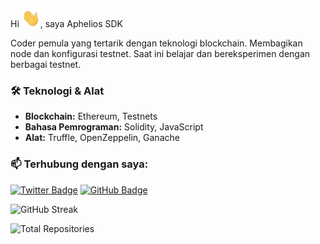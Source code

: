 Hi <img src="https://raw.githubusercontent.com/ABSphreak/ABSphreak/master/gifs/Hi.gif" width="30px">, saya Aphelios SDK

<!-- Deskripsi singkat tentang Anda -->
 Coder pemula yang tertarik dengan teknologi blockchain.
 Membagikan node dan konfigurasi testnet.
 Saat ini belajar dan bereksperimen dengan berbagai testnet.

### 🛠 Teknologi & Alat
- **Blockchain:** Ethereum, Testnets
- **Bahasa Pemrograman:** Solidity, JavaScript
- **Alat:** Truffle, OpenZeppelin, Ganache

### 📫 Terhubung dengan saya:
[![Twitter Badge](https://img.shields.io/badge/-Twitter-1da1f2?style=flat-square&labelColor=1da1f2&logo=twitter&logoColor=white&link=https://twitter.com/tritonker)](https://twitter.com/aphelios_sdk)
[![GitHub Badge](https://img.shields.io/badge/-GitHub-333?style=flat-square&logo=github&logoColor=white&link=https://github.com/aphelios-sdk)](https://github.com/aphelios-sdk)

![GitHub Streak](https://github-readme-streak-stats.herokuapp.com/?user=Aphelios01)

![Total Repositories](https://img.shields.io/badge/Total%20Repositories-12-%23007EC6)
